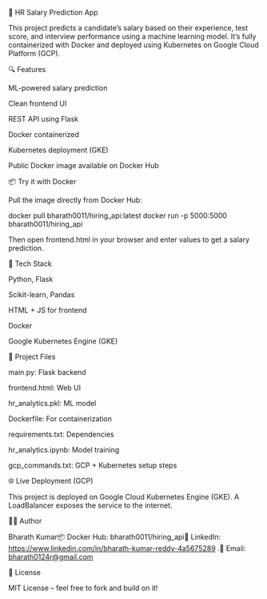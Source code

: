 💼 HR Salary Prediction App

This project predicts a candidate’s salary based on their experience, test score, and interview performance using a machine learning model. It’s fully containerized with Docker and deployed using Kubernetes on Google Cloud Platform (GCP).

🔍 Features

ML-powered salary prediction

Clean frontend UI

REST API using Flask

Docker containerized

Kubernetes deployment (GKE)

Public Docker image available on Docker Hub

📦 Try it with Docker

Pull the image directly from Docker Hub:

docker pull bharath0011/hiring_api:latest
docker run -p 5000:5000 bharath0011/hiring_api

Then open frontend.html in your browser and enter values to get a salary prediction.

🧠 Tech Stack

Python, Flask

Scikit-learn, Pandas

HTML + JS for frontend

Docker

Google Kubernetes Engine (GKE)

📁 Project Files

main.py: Flask backend

frontend.html: Web UI

hr_analytics.pkl: ML model

Dockerfile: For containerization

requirements.txt: Dependencies

hr_analytics.ipynb: Model training

gcp_commands.txt: GCP + Kubernetes setup steps

🌐 Live Deployment (GCP)

This project is deployed on Google Cloud Kubernetes Engine (GKE). A LoadBalancer exposes the service to the internet.

🙋‍♂️ Author

Bharath Kumar📦 Docker Hub: bharath0011/hiring_api🔗 LinkedIn: https://www.linkedin.com/in/bharath-kumar-reddy-4a5675289 .📧 Email: bharath0124r@gmail.com

📄 License

MIT License – feel free to fork and build on it!

